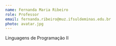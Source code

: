 ```yaml
---
name: Fernanda Maria Ribeiro
role: Professor
email: fernanda.ribeiro@muz.ifsuldeminas.edu.br
photo: avatar.jpg
---
```

Linguagens de Programação II

